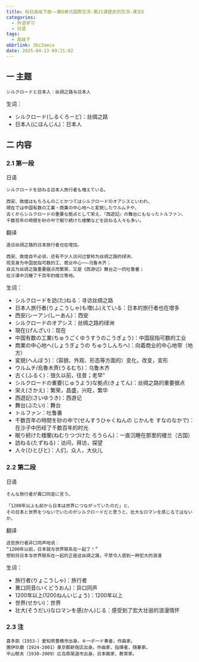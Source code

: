 ```yaml
---
title: 标日高级下册——第6单元国際交流-第21课歴史的交流-课文5
categories:
  - 外语学习
  - 日语
tags:
  - 高级下
abbrlink: 3bc3aeca
date: 2025-04-13 09:21:02
---
```

## 一 主题

```
シルクロードと日本人：丝绸之路与日本人
```

<!--more-->

生词：

* シルクロード(しるくろーど)：丝绸之路
* 日本人(にほんじん)：日本人

## 二 内容

### 2.1 第一段

日语

```
シルクロードを訪ねる日本人旅行者も増えている。

西安、敦煌はもちろんのことかつてはシルクロードのオアシスといわれ、
現在では中国有数の工業・商業の中心地へと変貌したウルムチや、
古くからシルクロードの重要な拠点として栄え、『西遊記』の舞台にもなったトルファン、
千数百年の時間を砂の中で眠り続けた楼蘭などを訪ねる人々も多い。
```

翻译

```
造访丝绸之路的日本旅行者也在增加。

西安、敦煌自不必说，还有不少人访问过曾称为丝绸之路的绿洲，
现变身为中国屈指可数的工、商业中心一—乌鲁木齐；
自古为丝绸之路重要据点而繁荣、又是《西游记》舞台之一的吐鲁番；
在沙漠中沉睡了千百年的楼兰等地。
```

生词：

* シルクロードを訪(た)ねる：寻访丝绸之路
* 日本人旅行者(りょこうしゃ)も増(ふ)えている：日本的旅行者也在增多
* 西安/シーアン(しーあん)：西安
* シルクロードのオアシス：丝绸之路的绿洲
* 現在(げんざい)：现在
* 中国有数の工業(ちゅうごくゆうすうのこうぎょう)：中国屈指可数的工业
* 商業の中心地へ(しょうぎょうの ちゅうしんちへ)：向着商业的中心地带（地方）
* 変貌(へんぼう)：（容貌、外观、形态等方面的）变化，改变，变形
* ウルムチ/烏魯木斉(うるむち)：乌鲁木齐
* 古く(ふるく)：很久以前，往昔；老早”
* シルクロードの重要(じゅうよう)な拠点(きょてん)：丝绸之路的重要据点
* 栄え(さかえ)：繁荣，昌盛，兴旺，繁华
* 西遊記(さいゆうき)：西游记
* 舞台(ぶたい)：舞台
* トルファン：吐鲁番
* 千数百年の時間を砂の中で(せんすうひゃくねんの じかんを すなのなかで)：在沙子中历经了千数百年的时光
* 眠り続けた楼蘭(ねむりつづけた ろうらん)：一直沉睡在那里的楼兰（古国）
* 訪ねる(たずねる)：访问，拜访，探望
* 人々(ひとびと)：人们，众人，大伙儿

### 2.2 第二段

日语

```
そんな旅行者が異口同音に言う。

「1200年以上も前から日本は世界につながっていたのだ」と、
その日本と世界をつないでいたのがシルクロードだと思うと、壮大なロマンを感じるではないか。
```

翻译

```
这些旅行者异口同声地说：
“1200年以前，日本就与世界联系在一起了！”
想到将日本与世界联系在一起的正是这丝绸之路，不禁令人感到一种宏大的浪漫
```

生词：

* 旅行者(りょこうしゃ)：旅行者
* 異口同音(いくどうおん)：异口同声
* 1200年以上(1200ねんいじょう)：1200年以上
* 世界(せかい)：世界
* 壮大(そうだい)なロマンを感(かん)じる：感受到了宏大壮丽的浪漫情怀

### 2.3 注

```
喜多郎（1953-）愛知県豊橋市出身。キ一ボ一ド奏者，作曲家。
團伊玖磨（1924-2001）東京都新宿区出身。作曲家，指揮者，随筆家。
平山郁夫（1930-2009）広岛県尾道市出身。日本画家，教育家。
```

